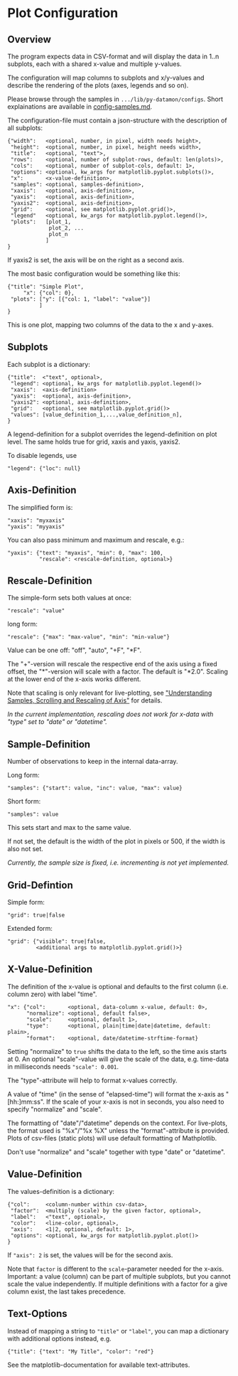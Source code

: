 Plot Configuration
==================

Overview
--------

The program expects data in CSV-format and will display the data
in 1..n subplots, each with a shared x-value and multiple y-values.

The configuration will map columns to subplots and x/y-values and describe
the rendering of the plots (axes, legends and so on).

Please browse through the samples in `.../lib/py-datamon/configs`. Short
explainations are available in [config-samples.md](config-samples.md).


The configuration-file must contain a json-structure with the description
of all subplots:

    {"width":   <optional, number, in pixel, width needs height>,
     "height":  <optional, number, in pixel, height needs width>,
     "title":   <optional, "text">,
     "rows":    <optional, number of subplot-rows, default: len(plots)>,
     "cols":    <optional, number of subplot-cols, default: 1>,
     "options": <optional, kw_args for matplotlib.pyplot.subplots()>,
     "x":       <x-value-definition>,
     "samples": <optional, samples-definition>,
     "xaxis":   <optional, axis-definition>,
     "yaxis":   <optional, axis-definition>,
     "yaxis2":  <optional, axis-definition>,
     "grid":    <optional, see matplotlib.pyplot.grid()>,
     "legend"   <optional, kw_args for matplotlib.pyplot.legend()>,
     "plots":   [plot_1,
                 plot_2, ...
                 plot_n
                ]
    }

If yaxis2 is set, the axis will be on the right as a second axis.

The most basic configuration would be something like this:

    {"title": "Simple Plot",
         "x": {"col": 0},
     "plots": ["y": [{"col: 1, "label": "value"}]
              ]
    }

This is one plot, mapping two columns of the data to the x and y-axes.


Subplots
--------

Each subplot is a dictionary:

    {"title":  <"text", optional>,
     "legend": <optional, kw_args for matplotlib.pyplot.legend()>
     "xaxis":  <axis-definition>
     "yaxis":  <optional, axis-definition>,
     "yaxis2": <optional, axis-definition>,
     "grid":   <optional, see matplotlib.pyplot.grid()>
     "values": [value_definition_1,...,value_definition_n],
    }

A legend-definition for a subplot overrides the legend-definition on
plot level. The same holds true for grid, xaxis and yaxis, yaxis2.

To disable legends, use

    "legend": {"loc": null}


Axis-Definition
---------------

The simplified form is:

    "xaxis": "myxaxis"
    "yaxis": "myyaxis"

You can also pass minimum and maximum and rescale, e.g.:

    "yaxis": {"text": "myaxis", "min": 0, "max": 100,
              "rescale": <rescale-definition, optional>}


Rescale-Definition
------------------

The simple-form sets both values at once:

    "rescale": "value"

long form:

    "rescale": {"max": "max-value", "min": "min-value"}

Value can be one off: "off", "auto", "+F", "*F".

The "+"-version will rescale the respective end of the axis using
a fixed offset, the "*"-version will scale with a factor.
The default is "*2.0". Scaling at the lower end of the x-axis works
different.

Note that scaling is only relevant for live-plotting, see
["Understanding Samples, Scrolling and Rescaling of Axis"](scaling.md)
for details.

_In the current implementation, rescaling does not work for x-data
with "type" set to "date" or "datetime"._


Sample-Definition
-----------------

Number of observations to keep in the internal data-array.

Long form:

    "samples": {"start": value, "inc": value, "max": value}

Short form:

    "samples": value

This sets start and max to the same value.

If not set, the default is the width of the plot in pixels or 500,
if the width is also not set.

_Currently, the sample size is fixed, i.e. incrementing is not yet
implemented._


Grid-Defintion
--------------

Simple form:

    "grid": true|false

Extended form:

    "grid": {"visible": true|false,
             <additional args to matplotlib.pyplot.grid()>}


X-Value-Definition
------------------

The definition of the x-value is optional and defaults to the
first column (i.e. column zero) with label "time".

    "x": {"col":       <optional, data-column x-value, default: 0>,
          "normalize": <optional, default false>,
          "scale":     <optional, default 1>,
          "type":      <optional, plain|time|date|datetime, default: plain>,
          "format":    <optional, date/datetime-strftime-format}

Setting "normalize" to `true` shifts the data to the left, so the time
axis starts at 0. An optional "scale"-value will give the scale of the
data, e.g.  time-data in milliseconds needs `"scale": 0.001`.

The "type"-attribute will help to format x-values correctly.

A value of "time" (in the sense of "elapsed-time") will format the x-axis
as "[hh:]mm:ss". If the scale of your x-axis is not in seconds, you also
need to specify "normalize" and "scale".

The formatting of "date"/"datetime" depends on the context. For live-plots,
the format used is "%x"/"%x %X" unless the "format"-attribute is provided.
Plots of csv-files (static plots) will use default formatting of Mathplotlib.

Don't use "normalize" and "scale" together with type "date" or "datetime".


Value-Definition
----------------

The values-definition is a dictionary:

    {"col":     <column-number within csv-data>,
     "factor":  <multiply (scale) by the given factor, optional>,
     "label":   <"text", optional>,
     "color":   <line-color, optional>,
     "axis":    <1|2, optional, default: 1>,
     "options": <optional, kw_args for matplotlib.pyplot.plot()>
    }

If `"axis": 2` is set, the values will be for the second axis.

Note that `factor` is different to the `scale`-parameter needed for
the x-axis. Important: a value (column) can be part of multiple
subplots, but you cannot scale the value independently. If multiple
definitions with a factor for a give column exist, the last takes
precedence.


Text-Options
------------

Instead of mapping a string to `"title"` or `"label"`, you can map a
dictionary with additional options instead, e.g.

    {"title": {"text": "My Title", "color": "red"}

See the matplotlib-documentation for available text-attributes.
